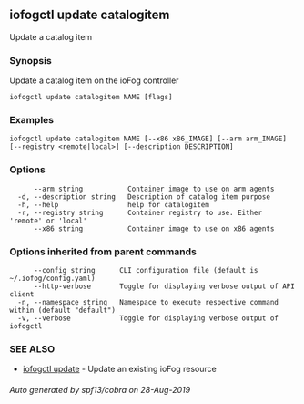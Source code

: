 ## iofogctl update catalogitem

Update a catalog item

### Synopsis

Update a catalog item on the ioFog controller

```
iofogctl update catalogitem NAME [flags]
```

### Examples

```
iofogctl update catalogitem NAME [--x86 x86_IMAGE] [--arm arm_IMAGE] [--registry <remote|local>] [--description DESCRIPTION]
```

### Options

```
      --arm string           Container image to use on arm agents
  -d, --description string   Description of catalog item purpose
  -h, --help                 help for catalogitem
  -r, --registry string      Container registry to use. Either 'remote' or 'local'
      --x86 string           Container image to use on x86 agents
```

### Options inherited from parent commands

```
      --config string      CLI configuration file (default is ~/.iofog/config.yaml)
      --http-verbose       Toggle for displaying verbose output of API client
  -n, --namespace string   Namespace to execute respective command within (default "default")
  -v, --verbose            Toggle for displaying verbose output of iofogctl
```

### SEE ALSO

* [iofogctl update](iofogctl_update.md)	 - Update an existing ioFog resource

###### Auto generated by spf13/cobra on 28-Aug-2019
